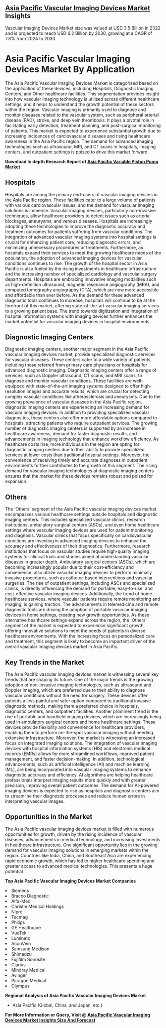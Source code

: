 <h2><a href="https://www.verifiedmarketreports.com/download-sample/?rid=235856&amp;utm_source=Github-Feb&amp;utm_medium=225" target="_blank">Asia Pacific Vascular Imaging Devices Market</a> Insights</h2><p>Vascular Imaging Devices Market size was valued at USD 3.5 Billion in 2022 and is projected to reach USD 6.2 Billion by 2030, growing at a CAGR of 7.8% from 2024 to 2030.</p><p><h1>Asia Pacific Vascular Imaging Devices Market By Application</h1> <p>The Asia Pacific Vascular Imaging Devices Market is categorized based on the application of these devices, including Hospitals, Diagnostic Imaging Centers, and Other healthcare facilities. This segmentation provides insight into how vascular imaging technology is utilized across different healthcare settings, and it helps to understand the growth potential of these sectors within the region. Vascular imaging is primarily used to diagnose and monitor diseases related to the vascular system, such as peripheral arterial disease (PAD), stroke, and deep vein thrombosis. It plays a pivotal role in facilitating early detection, treatment planning, and post-surgical monitoring of patients. This market is expected to experience substantial growth due to increasing incidences of cardiovascular diseases and rising healthcare awareness in the Asia Pacific region. The demand for advanced imaging technologies such as ultrasound, MRI, and CT scans in hospitals, imaging centers, and outpatient settings is poised to drive this market forward. <p><strong>Download In depth Research Report of <a href="https://www.verifiedmarketreports.com/download-sample/?rid=236118&amp;utm_source=Pulse-Dec&amp;utm_medium=225" target="_blank">Asia Pacific Variable Piston Pump Market</a></strong></p> </p> <h2>Hospitals</h2> <p>Hospitals are among the primary end-users of vascular imaging devices in the Asia Pacific region. These facilities cater to a large volume of patients with various cardiovascular issues, and the demand for vascular imaging solutions is immense. Vascular imaging devices, particularly non-invasive techniques, allow healthcare providers to detect issues such as arterial blockages, aneurysms, and venous diseases. Hospitals are increasingly adopting these technologies to improve the diagnostic accuracy and treatment outcomes for patients suffering from vascular conditions. The integration of advanced vascular imaging systems into hospital settings is crucial for enhancing patient care, reducing diagnostic errors, and minimizing unnecessary procedures or treatments. Furthermore, as hospitals expand their services to meet the growing healthcare needs of the population, the adoption of advanced imaging devices for vascular conditions continues to rise. The growth of the hospital sector in Asia Pacific is also fueled by the rising investments in healthcare infrastructure and the increasing number of specialized cardiology and vascular surgery departments. Hospitals are embracing innovative imaging modalities such as high-definition ultrasound, magnetic resonance angiography (MRA), and computed tomography angiography (CTA), which are now more accessible and affordable than ever before. As the demand for these advanced diagnostic tools continues to increase, hospitals will continue to be at the forefront of this market, offering state-of-the-art vascular imaging services to a growing patient base. The trend towards digitization and integration of hospital information systems with imaging devices further enhances the market potential for vascular imaging devices in hospital environments. <h2>Diagnostic Imaging Centers</h2> <p>Diagnostic imaging centers, another major segment in the Asia Pacific vascular imaging devices market, provide specialized diagnostic services for vascular diseases. These centers cater to a wide variety of patients, including those referred from primary care physicians or hospitals for advanced diagnostic imaging. Diagnostic imaging centers offer a range of services, such as Doppler ultrasound, CT scans, and MRI scans, to diagnose and monitor vascular conditions. These facilities are well-equipped with state-of-the-art imaging systems designed to offer high-resolution images and accurate results, which are crucial for detecting complex vascular conditions like atherosclerosis and aneurysms. Due to the growing prevalence of vascular diseases in the Asia Pacific region, diagnostic imaging centers are experiencing an increasing demand for vascular imaging devices. In addition to providing specialized vascular diagnostics, these centers also offer more affordable options compared to hospitals, attracting patients who require outpatient services. The growing number of diagnostic imaging centers is supported by an increase in healthcare awareness, demand for faster diagnostic results, and advancements in imaging technology that enhance workflow efficiency. As healthcare costs rise, more individuals in the region are opting for diagnostic imaging centers due to their ability to provide specialized services at lower costs than traditional hospital settings. Moreover, the convenience of receiving timely and accurate diagnoses in outpatient environments further contributes to the growth of this segment. The rising demand for vascular imaging technologies at diagnostic imaging centers ensures that the market for these devices remains robust and poised for expansion. <h2>Others</h2> <p>The 'Others' segment of the Asia Pacific vascular imaging devices market encompasses various healthcare settings outside hospitals and diagnostic imaging centers. This includes specialized vascular clinics, research institutions, ambulatory surgical centers (ASCs), and even home healthcare settings where vascular imaging devices are used for patient monitoring and diagnosis. Vascular clinics that focus specifically on cardiovascular conditions are investing in advanced imaging devices to enhance the accuracy and effectiveness of their diagnostics. Furthermore, research institutions that focus on vascular studies require high-quality imaging systems for clinical trials and studies aimed at understanding vascular diseases in greater depth. Ambulatory surgical centers (ASCs), which are becoming increasingly popular due to their cost-efficiency and convenience, also utilize vascular imaging devices to perform minimally invasive procedures, such as catheter-based interventions and vascular surgeries. The rise of outpatient settings, including ASCs and specialized clinics, is directly influencing the demand for portable, easy-to-use, and cost-effective vascular imaging devices. Additionally, the trend of home healthcare services, where vascular patients require remote monitoring and imaging, is gaining traction. The advancements in telemedicine and remote diagnostic tools are driving the adoption of portable vascular imaging devices in home settings, creating new growth opportunities. As these alternative healthcare settings expand across the region, the 'Others' segment of the market is expected to experience significant growth, offering innovative solutions to meet the needs of patients in diverse healthcare environments. With the increasing focus on personalized care and treatment, this segment is likely to become an important driver of the overall vascular imaging devices market in Asia Pacific. <h2>Key Trends in the Market</h2> <p>The Asia Pacific vascular imaging devices market is witnessing several key trends that are shaping its future. One of the major trends is the growing adoption of non-invasive imaging technologies, such as ultrasound and Doppler imaging, which are preferred due to their ability to diagnose vascular conditions without the need for surgery. These devices offer patients a less painful and safer option compared to traditional invasive diagnostic methods, making them a preferred choice in hospitals, diagnostic centers, and outpatient facilities. Another prominent trend is the rise of portable and handheld imaging devices, which are increasingly being used in ambulatory surgical centers and home healthcare settings. These devices provide flexibility and convenience for healthcare providers, enabling them to perform on-the-spot vascular imaging without needing extensive infrastructure. Moreover, the market is witnessing an increased focus on integrated imaging solutions. The integration of vascular imaging devices with hospital information systems (HIS) and electronic medical records (EMRs) allows for more streamlined workflows, improved patient management, and faster decision-making. In addition, technological advancements, such as artificial intelligence (AI) and machine learning (ML), are being incorporated into vascular imaging systems to enhance diagnostic accuracy and efficiency. AI algorithms are helping healthcare professionals interpret imaging results more quickly and with greater precision, improving overall patient outcomes. The demand for AI-powered imaging devices is expected to rise as hospitals and diagnostic centers aim to streamline their diagnostic processes and reduce human errors in interpreting vascular images. <h2>Opportunities in the Market</h2> <p>The Asia Pacific vascular imaging devices market is filled with numerous opportunities for growth, driven by the rising incidence of vascular diseases, advancements in medical technology, and increasing investments in healthcare infrastructure. One significant opportunity lies in the growing demand for vascular imaging solutions in emerging markets within the region. Countries like India, China, and Southeast Asia are experiencing rapid economic growth, which has led to higher healthcare spending and greater access to advanced medical technologies. This presents a huge potential</p><p><strong>Top Asia Pacific Vascular Imaging Devices Market Companies</strong></p><div data-test-id=""><p><li>Siemens</li><li> Bracco Diagnostic</li><li> Alfa-Med</li><li> Christie Medical Holdings</li><li> Nipro</li><li> Tecmag</li><li> Philips</li><li> GE Healthcare</li><li> VueTek</li><li> Luminetx</li><li> AccuVein</li><li> Samsung Medison</li><li> Shimadzu</li><li> Fujifilm Sonosite</li><li> Clarius</li><li> Mindray Medical</li><li> Avinger</li><li> Paragon Medical</li><li> Olympus</li></p><div><strong>Regional Analysis of&nbsp;Asia Pacific Vascular Imaging Devices Market</strong></div><ul><li dir="ltr"><p dir="ltr">Asia Pacific (Global, China, and Japan, etc.)</p></li></ul><p><strong>For More Information or Query, Visit @&nbsp;</strong><strong><a href="https://www.verifiedmarketreports.com/product/vascular-imaging-devices-market/?utm_source=Github-Feb&amp;utm_medium=225" target="_blank">Asia Pacific Vascular Imaging Devices Market Insights Size And Forecast</a></strong></p></div><h2>&nbsp;</h2><div data-test-id="">&nbsp;</div>
